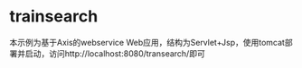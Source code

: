 # trainsearch
本示例为基于Axis的webservice Web应用，结构为Servlet+Jsp，使用tomcat部署并启动，访问http://localhost:8080/transearch/即可
